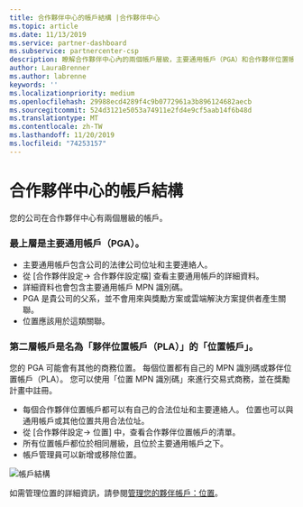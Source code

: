 ```yaml
---
title: 合作夥伴中心的帳戶結構 |合作夥伴中心
ms.topic: article
ms.date: 11/13/2019
ms.service: partner-dashboard
ms.subservice: partnercenter-csp
description: 瞭解合作夥伴中心內的兩個帳戶層級，主要通用帳戶（PGA）和合作夥伴位置帳戶（PLA）。
author: LauraBrenner
ms.author: labrenne
keywords: ''
ms.localizationpriority: medium
ms.openlocfilehash: 29988ecd4289f4c9b0772961a3b896124682aecb
ms.sourcegitcommit: 524d3121e5053a74911e2fd4e9cf5aab14f6b48d
ms.translationtype: MT
ms.contentlocale: zh-TW
ms.lasthandoff: 11/20/2019
ms.locfileid: "74253157"
---
```

# <a name="the-account-structure-in-partner-center"></a>合作夥伴中心的帳戶結構

您的公司在合作夥伴中心有兩個層級的帳戶。 

### <a name="the-top-level-is-the-primary-global-account-pga"></a>最上層是主要通用帳戶（PGA）。

- 主要通用帳戶包含公司的法律公司位址和主要連絡人。 
- 從 [合作夥伴設定-> 合作夥伴設定檔] 查看主要通用帳戶的詳細資料。
- 詳細資料也會包含主要通用帳戶 MPN 識別碼。 
- PGA 是貴公司的父系，並不會用來與獎勵方案或雲端解決方案提供者產生關聯。 
- 位置應該用於這類關聯。

### <a name="the-second-level-account-is-the-location-account-called-partner-location-account-pla"></a>第二層帳戶是名為「夥伴位置帳戶（PLA）」的「位置帳戶」。

您的 PGA 可能會有其他的商務位置。 每個位置都有自己的 MPN 識別碼或夥伴位置帳戶（PLA）。 您可以使用「位置 MPN 識別碼」來進行交易式商務，並在獎勵計畫中註冊。

- 每個合作夥伴位置帳戶都可以有自己的合法位址和主要連絡人。 位置也可以與通用帳戶或其他位置共用合法位址。
- 從 [合作夥伴設定-> 位置] 中，查看合作夥伴位置帳戶的清單。
- 所有位置帳戶都位於相同層級，且位於主要通用帳戶之下。
- 帳戶管理員可以新增或移除位置。

![帳戶結構](images/accountstructure.png)

如需管理位置的詳細資訊，請參閱[管理您的夥伴帳戶：位置](manage-locations.md)。 





















